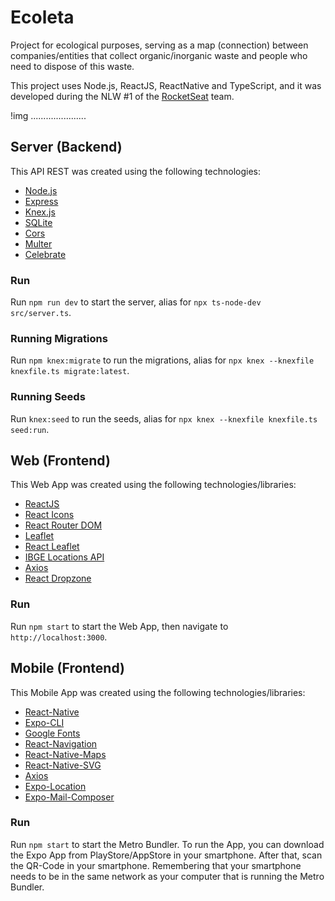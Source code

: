 # Ecoleta

Project for ecological purposes, serving as a map (connection) between companies/entities that collect organic/inorganic waste and people who need to dispose of this waste.

This project uses Node.js, ReactJS, ReactNative and TypeScript, and it was developed during the NLW #1 of the [RocketSeat](https://rocketseat.com.br/) team.

!img ......................

## Server (Backend)

This API REST was created using the following technologies:
- [Node.js](https://nodejs.org/en/)
- [Express](https://expressjs.com/)
- [Knex.js](http://knexjs.org/)
- [SQLite](https://www.npmjs.com/package/sqlite3)
- [Cors](https://www.npmjs.com/package/cors)
- [Multer](https://www.npmjs.com/package/multer)
- [Celebrate](https://github.com/arb/celebrate)

### Run
Run `npm run dev` to start the server, alias for `npx ts-node-dev src/server.ts`.

### Running Migrations
Run `npm knex:migrate` to run the migrations, alias for `npx knex --knexfile knexfile.ts migrate:latest`.

### Running Seeds
Run `knex:seed` to run the seeds, alias for `npx knex --knexfile knexfile.ts seed:run`.

## Web (Frontend)

This Web App was created using the following technologies/libraries:
- [ReactJS](https://reactjs.org/)
- [React Icons](https://github.com/react-icons/react-icons)
- [React Router DOM](https://reacttraining.com/react-router/web/guides/quick-start)
- [Leaflet](https://leafletjs.com/)
- [React Leaflet](https://react-leaflet.js.org/)
- [IBGE Locations API](https://servicodados.ibge.gov.br/api/docs/localidades?versao=1)
- [Axios](https://github.com/axios/axios)
- [React Dropzone](https://github.com/react-dropzone/react-dropzone)

### Run
Run `npm start` to start the Web App, then navigate to `http://localhost:3000`.

## Mobile (Frontend)

This Mobile App was created using the following technologies/libraries:
- [React-Native](https://reactnative.dev/)
- [Expo-CLI](https://docs.expo.io/workflow/expo-cli/)
- [Google Fonts](https://github.com/expo/google-fonts)
- [React-Navigation](https://reactnavigation.org/)
- [React-Native-Maps](https://github.com/react-native-community/react-native-maps)
- [React-Native-SVG](https://github.com/react-native-community/react-native-svg)
- [Axios](https://github.com/axios/axios)
- [Expo-Location](https://docs.expo.io/versions/latest/sdk/location/)
- [Expo-Mail-Composer](https://docs.expo.io/versions/latest/sdk/mail-composer/)

### Run
Run `npm start` to start the Metro Bundler. To run the App, you can download the Expo App from PlayStore/AppStore in your smartphone. After that, scan the QR-Code in your smartphone.
Remembering that your smartphone needs to be in the same network as your computer that is running the Metro Bundler.
